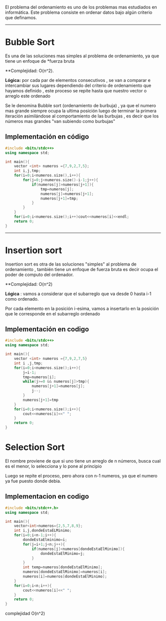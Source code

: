 El problema del ordenamiento es uno de los problemas mas estudiados en informática. Este problema consiste en ordenar datos bajo algún criterio que definamos.
***
# Bubble Sort

Es una de las soluciones mas simples al problema de ordenamiento, ya que tiene un enfoque de *fuerza bruta

**Complejidad: O(n^2).

**Lógica:** por cada par de elementos consecutivos , se van a comparar e intercambiar sus lugares dependiendo del criterio de ordenamiento que hayamos definido , este proceso se repite hasta que nuestro vector o arreglo este ordenado

Se le denomina Bubble sort (ordenamiento de burbuja) , ya que el numero mas grande siempre ocupa la ultima posición luego de terminar la primera iteración asimilándose al comportamiento de las burbujas , es decir que los números mas grandes "van subiendo como burbujas"


## Implementación en código

```cpp
#include <bits/stdc++>
using namespace std;

int main(){
	vector <int> numeros ={7,9,2,7,5};
	int i,j,tmp;
	for(i=0;i<numeros.size(),i++){
		for(j=0;j<numeros.size()-i-1;j++){
			if(numeros[j]>numeros[j+1]){
				tmp=numeros[j];
				numeros[j]=numeros[j+1];
				numeros[j+1]=tmp;
			}
		}
	}
	for(i=0;i<numeros.size();i++)cout<<numeros[i]<<endl;
	return 0;
}

```
***
# Insertion sort 

Insertion sort es otra de las soluciones "simples" al problema de  ordenamiento , también tiene un enfoque de fuerza bruta es decir ocupa el poder de computo del ordenador.

**Complejidad: O(n^2)

**Lógica** : vamos a considerar que el subarreglo que va desde 0 hasta i-1 como ordenado.

Por cada elemento en la posición i-esima, vamos a insertarlo en la posición que le corresponde en el subarreglo ordenado

## Implementación en codigo

```cpp
#include <bits/stdc++>
using namespace std;

int main(){
	vector <int> numeros ={7,9,2,7,5}
	int i ,j,tmp;
	for(i=0;i<numeros.size();i++){
		j=i-1;
		tmp=numeros[i];
		while(j>=0 && numeros[j]>tmp){
			numeros[j+1]=numeros[j];
			j--;
		}
		numeros[j+1]=tmp
	}
	for(i=0;i<numeros.size();i++){
		cout<<numeros[i]<<" ";
	}
	return 0;
}
```

# Selection Sort 

El nombre proviene de que si uno tiene un arreglo de n números, busca cual es el menor, lo selecciona y lo pone al principio

Luego se repite el  proceso, pero ahora con n-1 numeros, ya que el numero ya fue puesto donde debia.

## Implementacion en codigo

```cpp
#include <bits/stdc++.h>
using namespace std;

int main(){
	vector<int>numeros={2,5,7,8,9};
	int i,j,dondeEstaELMinimo;
	for(i=0;i<n-1;i++){
		dondeEstaElminimo=i;
		for(j=i+1;j<n;j++){
			if(numeros[j]<numeros[dondeEstaElMinimo]){
				dondeEstaElMinimo=j;
			}
		}
		int temp=numeros[dondeEstaElMinimo];
		numeros[dondeEstaElMinimo]=numeros[i];
		numeros[i]=numeros[dondeEstaElMinimo];
	}
	for(i=0;i<n;i++){
		cout<<numeros[i]<<" ";
	}
	return 0;
}
```

complejidad O(n^2)